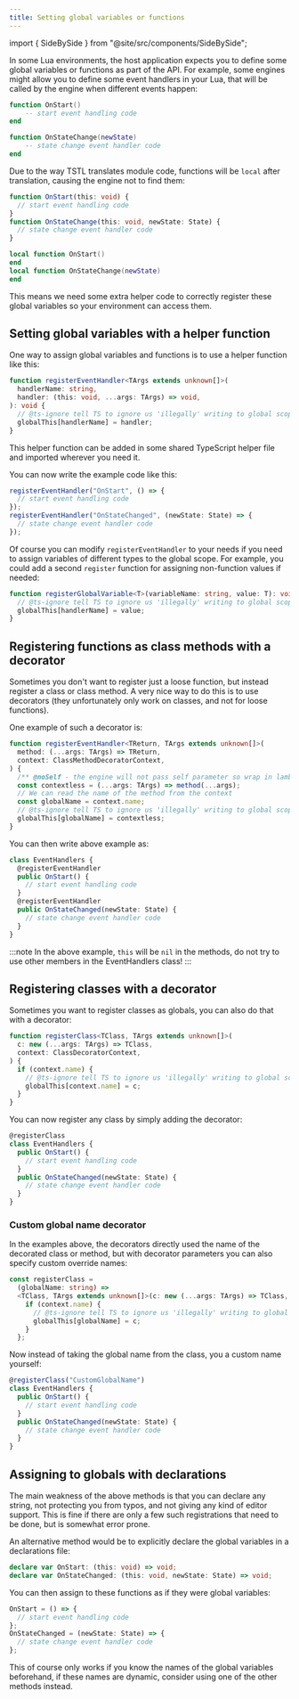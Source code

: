 ```yaml
---
title: Setting global variables or functions
---
```


import { SideBySide } from "@site/src/components/SideBySide";

In some Lua environments, the host application expects you to define some global variables or functions as part of the API. For example, some engines might allow you to define some event handlers in your Lua, that will be called by the engine when different events happen:

```lua title=example.lua
function OnStart()
    -- start event handling code
end

function OnStateChange(newState)
    -- state change event handler code
end
```

Due to the way TSTL translates module code, functions will be `local` after translation, causing the engine not to find them:

<SideBySide>

```typescript title=input.ts
function OnStart(this: void) {
  // start event handling code
}
function OnStateChange(this: void, newState: State) {
  // state change event handler code
}
```

```lua title=output.lua
local function OnStart()
end
local function OnStateChange(newState)
end
```

</SideBySide>

This means we need some extra helper code to correctly register these global variables so your environment can access them.

## Setting global variables with a helper function

One way to assign global variables and functions is to use a helper function like this:

```typescript
function registerEventHandler<TArgs extends unknown[]>(
  handlerName: string,
  handler: (this: void, ...args: TArgs) => void,
): void {
  // @ts-ignore tell TS to ignore us 'illegally' writing to global scope
  globalThis[handlerName] = handler;
}
```

This helper function can be added in some shared TypeScript helper file and imported wherever you need it.

You can now write the example code like this:

```typescript
registerEventHandler("OnStart", () => {
  // start event handling code
});
registerEventHandler("OnStateChanged", (newState: State) => {
  // state change event handler code
});
```

Of course you can modify `registerEventHandler` to your needs if you need to assign variables of different types to the global scope. For example, you could add a second `register` function for assigning non-function values if needed:

```typescript
function registerGlobalVariable<T>(variableName: string, value: T): void {
  // @ts-ignore tell TS to ignore us 'illegally' writing to global scope
  globalThis[handlerName] = value;
}
```

## Registering functions as class methods with a decorator

Sometimes you don't want to register just a loose function, but instead register a class or class method. A very nice way to do this is to use decorators (they unfortunately only work on classes, and not for loose functions).

One example of such a decorator is:

```typescript
function registerEventHandler<TReturn, TArgs extends unknown[]>(
  method: (...args: TArgs) => TReturn,
  context: ClassMethodDecoratorContext,
) {
  /** @noSelf - the engine will not pass self parameter so wrap in lambda without self */
  const contextless = (...args: TArgs) => method(...args);
  // We can read the name of the method from the context
  const globalName = context.name;
  // @ts-ignore tell TS to ignore us 'illegally' writing to global scope
  globalThis[globalName] = contextless;
}
```

You can then write above example as:

```typescript
class EventHandlers {
  @registerEventHandler
  public OnStart() {
    // start event handling code
  }
  @registerEventHandler
  public OnStateChanged(newState: State) {
    // state change event handler code
  }
}
```

:::note
In the above example, `this` will be `nil` in the methods, do not try to use other members in the EventHandlers class!
:::

## Registering classes with a decorator

Sometimes you want to register classes as globals, you can also do that with a decorator:

```typescript
function registerClass<TClass, TArgs extends unknown[]>(
  c: new (...args: TArgs) => TClass,
  context: ClassDecoratorContext,
) {
  if (context.name) {
    // @ts-ignore tell TS to ignore us 'illegally' writing to global scope
    globalThis[context.name] = c;
  }
}
```

You can now register any class by simply adding the decorator:

```typescript
@registerClass
class EventHandlers {
  public OnStart() {
    // start event handling code
  }
  public OnStateChanged(newState: State) {
    // state change event handler code
  }
}
```

### Custom global name decorator

In the examples above, the decorators directly used the name of the decorated class or method, but with decorator parameters you can also specify custom override names:

```typescript
const registerClass =
  (globalName: string) =>
  <TClass, TArgs extends unknown[]>(c: new (...args: TArgs) => TClass, context: ClassDecoratorContext) => {
    if (context.name) {
      // @ts-ignore tell TS to ignore us 'illegally' writing to global scope
      globalThis[globalName] = c;
    }
  };
```

Now instead of taking the global name from the class, you a custom name yourself:

```typescript
@registerClass("CustomGlobalName")
class EventHandlers {
  public OnStart() {
    // start event handling code
  }
  public OnStateChanged(newState: State) {
    // state change event handler code
  }
}
```

## Assigning to globals with declarations

The main weakness of the above methods is that you can declare any string, not protecting you from typos, and not giving any kind of editor support. This is fine if there are only a few such registrations that need to be done, but is somewhat error prone.

An alternative method would be to explicitly declare the global variables in a declarations file:

```ts
declare var OnStart: (this: void) => void;
declare var OnStateChanged: (this: void, newState: State) => void;
```

You can then assign to these functions as if they were global variables:

```typescript
OnStart = () => {
  // start event handling code
};
OnStateChanged = (newState: State) => {
  // state change event handler code
};
```

This of course only works if you know the names of the global variables beforehand, if these names are dynamic, consider using one of the other methods instead.
